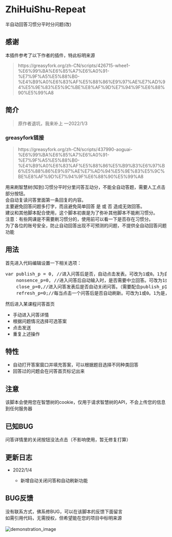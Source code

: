 # ZhiHuiShu-Repeat
半自动回答习惯分平时分问题(改)

<h2>感谢</h2>
<div>本插件参考了以下作者的插件，特此标明来源<br>
<blockquote>https://greasyfork.org/zh-CN/scripts/426715-whee1-%E6%99%BA%E6%85%A7%E6%A0%91-%E7%9F%A5%E5%88%B0-%E4%B9%A0%E6%83%AF%E5%88%86%E9%97%AE%E7%AD%94%E5%9E%83%E5%9C%BE%E8%AF%9D%E7%94%9F%E6%88%90%E5%99%A8</blockquote>
<h2>简介</h2>
<blockquote>原作者退坑，我来补上 —2022/1/3</blockquote>
<h3>greasyfork链接</h3>
<blockquote>https://greasyfork.org/zh-CN/scripts/437990-aoguai-%E6%99%BA%E6%85%A7%E6%A0%91-%E7%9F%A5%E5%88%B0-%E4%B9%A0%E6%83%AF%E5%88%86%E5%B9%B3%E6%97%B6%E5%88%86%E9%97%AE%E7%AD%94%E5%9E%83%E5%9C%BE%E8%AF%9D%E7%94%9F%E6%88%90%E5%99%A8</blockquote>
用来刷智慧树(知到)习惯分平时分里问答互动分，不能全自动答题，需要人工点击部分按钮。<br>
会自动复读问答里面第一条回复的内容。<br>
主要避免回答问题多打字，而且避免简单回答 是 或 否 造成无效回答。<br>
建议和其他脚本配合使用，这个脚本初衷是为了弥补其他脚本不能刷习惯分。<br>
注意：有些网课是不需要刷习惯分的，使用前可以看一下是否存在习惯分。<br>
为了各位的账号安全，防止自动回答出现不可预测的问题，不提供全自动回答问题功能<br>
<h2>用法</h2>
首先进入代码编辑设置一下相关选项：
<pre>var publish_p = 0, //进入问答后是否，自动点击发表。可改为1或0。1为自动点击发表，0为手动点击发表。默认为0
    nonsence_p=0, //进入问答后自动输入时，是否需要中立回答。可改为1或0。1为是，0为否。默认为0
    close_p=0,//进入问答发表后是否自动关闭问答。（需要配合publish_p实现，仅publish_p开启时有效）可改为1或0。1为是，0为否。默认为0
    refresh_p=0;//每当点击一个问答后是否自动刷新。可改为1或0。1为是，0为否。默认为0</pre>

然后进入某课程问答首页
<ul>
  <li>手动进入问答详情</li>
  <li>根据问题情况选择可选答案</li>
  <li>点击发送</li>
  <li>重复上述操作</li>
</ul>
<h2>特性</h2>
<ul>
  <li>自动打开答案窗口并填充答案，可以根据题目选择不同种类回答</li>
  <li>回答过的问题会在问答首页标记出来</li>
</ul>
<h2>注意</h2>
该脚本会使用您在智慧树的cookie，仅用于请求智慧树的API，不会上传您的信息到任何服务器

<h2>已知BUG</h2>
问答详情里的关闭按钮没法点击（不影响使用，暂无修复打算）

<h2>更新日志</h2>
<ul>
  <li>2022/1/4</li>
    <ul>
    <li>新增自动关闭问答和自动刷新功能</li>
    </ul>
</ul>
    
<h2>BUG反馈</h2>
没有联系方式，佛系修BUG，可以在该脚本的反馈下面留言<br>
如需引用代码，无需授权，但希望能在您的项目中标明来源<br><br>
<img src="https://github.com/aoguai/ZhiHuiShu-Repeat/blob/main/images/demonstration.png"  alt="demonstration_image" />
